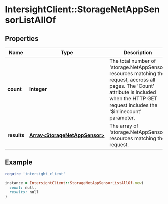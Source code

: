# IntersightClient::StorageNetAppSensorListAllOf

## Properties

| Name | Type | Description | Notes |
| ---- | ---- | ----------- | ----- |
| **count** | **Integer** | The total number of &#39;storage.NetAppSensor&#39; resources matching the request, accross all pages. The &#39;Count&#39; attribute is included when the HTTP GET request includes the &#39;$inlinecount&#39; parameter. | [optional] |
| **results** | [**Array&lt;StorageNetAppSensor&gt;**](StorageNetAppSensor.md) | The array of &#39;storage.NetAppSensor&#39; resources matching the request. | [optional] |

## Example

```ruby
require 'intersight_client'

instance = IntersightClient::StorageNetAppSensorListAllOf.new(
  count: null,
  results: null
)
```

